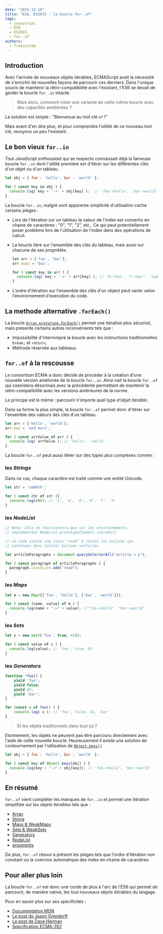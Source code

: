 ```yaml
---
date: "2015-12-19"
title: "ES6, ES2015 : la boucle for..of"
tags:
  - javascript
  - ES6
  - ES2015
  - for..of
authors:
  - freezystem
---
```


## Introduction

Avec l'arrivée de nouveaux objets itérables, ECMAScript avait la nécessité de s'enrichir de 
nouvelles façons de parcourir ces derniers. Dans l'unique soucis de maintenir la rétro-compatibilité
avec l'existant, l'ES6 se devait de garder la boucle `for..in` intacte. 

> Mais alors, comment créer une variante de cette même boucle avec des capacités améliorées ?  

La solution est simple : "Bienvenue au mot clé `of` !"

Mais avant d'en dire plus, et pour comprendre l'utilité de ce nouveau mot clé, revoyons un peu l'existant.

## Le bon vieux `for..in`

Tout _JavaScript enthousiast_ qui se respecte connaissait déjà la fameuse boucle `for..in` 
dont l'utilité première est d'itérer sur les différentes clés d'un objet ou d'un tableau.

```js
let obj = { foo : 'hello', bar : 'world' };

for ( const key in obj ) {
  console.log( key + '->' + obj[key] );  // 'foo->hello', 'bar->world'
}
```

La boucle `for..in`, malgré sont apparente simplicité d'utilisation cache certains pièges : 
 - Lors de l'itération sur un tableau la valeur de l'index est convertis en chaine 
 de caractères : "0", "1", "2", etc.. Ce qui peut potentiellement poser problème lors de 
 l'utilisation de l'index dans des opérations de calcul.
 - La boucle itère sur l'ensemble des clés du tableau, mais aussi sur chacune de ses propriétés.

    ```js
    let arr = ['foo', 'bar'];
    arr.oups = 'baz';
    
    for ( const key in arr ) {
      console.log( key + '->' + arr[key] ); // '0->foo', '1->bar', 'oups->baz'
    }
    ```
 - L'ordre d'itération sur l'ensemble des clés d'un object peut varier selon l'environnement d'execution du code.

## La methode alternative `.forEach()`

La boucle [`Array.prototype.forEach()`](https://developer.mozilla.org/fr/docs/Web/JavaScript/Reference/Objets_globaux/Array/forEach) 
permet une itération plus sécurisé, mais présente certains autres inconvénients tels que :

 - Impossibilité d'interrompre la boucle avec les instructions traditionnelles `break;` et `return;`
 - Méthode réservée aux tableaux.

## `for..of` à la rescousse

Le consortium ECMA a donc décidé de procéder à la création d'une nouvelle version améliorée 
de la boucle `for..in`. Ainsi nait la boucle `for..of` qui coexistera désormais avec la précédente 
permettant de maintenir la rétro-compatibilité avec les versions antérieures de la norme.

Le principe est le même : parcourir n'importe quel type _d'objet itérable_.

Dans sa forme la plus simple, la boucle `for..of` permet donc d'itérer sur l'ensemble des valeurs des clés d'un tableau.

```js
let arr = ['hello', 'world'];
arr.baz = 'and mars'; 

for ( const arrValue of arr ) {
  console.log( arrValue ); // 'hello', 'world'
}
```

La boucle `for..of` peut aussi itérer sur des types plus complexes comme :

### les _Strings_

Dans ce cas, chaque caractère est traité comme une entité Unicode.

```js
let str = 'sm00th';

for ( const chr of str ){
  console.log(chr); // 's', 'm', '0', '0', 't', 'h'
}
```

### les _NodeList_

```js
// Note: Cela ne fonctionnera que sur les environnements 
// implémentant NodeList.prototype[Symbol.iterator]

// ce code ajoute une class "read" à toutes les balises <p> 
// contenues dans la(les) balises <article>

let articleParagraphs = document.querySelectorAll("article > p");

for ( const paragraph of articleParagraphs ) {
  paragraph.classList.add("read");
}
```
 
### les _Maps_

```js
let m = new Map([['foo', 'hello'], ['bar', 'world']]);

for ( const [name, value] of m ) {
  console.log(name + "->" + value); //"foo->hello", "bar->world"
}
```

### les _Sets_
 
```js
let s = new Set(['foo', true, 42]);

for ( const value of s ) {
  console.log(value); // 'foo', true, 42
}
```
 
### les _Generators_

```js
function *foo() {
    yield 'foo';
    yield false;
    yield 42;
    yield 'bar';
}

for (const v of foo() ) {
    console.log( v ); // 'foo', false, 42, 'bar'
}
```

> Et les objets traditionnels dans tout ça ?
 
Etonnement, les objets ne peuvent pas être parcouru directement avec l'aide de
cette nouvelle boucle. Heureusement il existe une solution de contournement 
par l'utilisation de [`Object.keys()`](https://developer.mozilla.org/fr/docs/Web/JavaScript/Reference/Objets_globaux/Object/keys)

```js
let obj = { foo : 'hello', bar : 'world' };

for ( const key of Object.keys(obj) ) {
  console.log(key + "->" + obj[key]); // 'foo->hello', 'bar->world'
}
```

## En résumé

`for..of` vient compléter les manques de `for..in` et permet
une itération simplifiée sur les _objets itérables_ tels que :

* [Array](https://developer.mozilla.org/fr/docs/Web/JavaScript/Reference/Objets_globaux/Array)
* [String](https://developer.mozilla.org/fr/docs/Web/JavaScript/Reference/Objets_globaux/String)
* [Maps & WeakMaps](http://putaindecode.io/fr/articles/js/es2015/maps-weakmaps/)
* [Sets & WeakSets](http://putaindecode.io/fr/articles/js/es2015/sets-weaksets/)
* [Generators](https://developer.mozilla.org/fr/docs/Web/JavaScript/Reference/Instructions/function*)
* [NodeList](https://developer.mozilla.org/fr/docs/Web/API/NodeList)
* [arguments](https://developer.mozilla.org/fr/docs/Web/JavaScript/Reference/Fonctions/arguments)

De plus, `for..of` résout à présent les pièges tels que l'ordre d'itération non constant ou la coercion
automatique des index en chaine de caractères.

## Pour aller plus loin

La boucle `for..of` est donc une corde de plus à l'arc de l'ES6 qui 
permet de parcourir, de manière native, les tout nouveaux _objets itérables_ du langage.

Pour en savoir plus sur ses spécificités :

* [Documentation MDN](https://developer.mozilla.org/fr/docs/Web/JavaScript/Reference/Instructions/for...of)
* [Le post de Jason Orendorff](https://hacks.mozilla.org/2015/04/es6-in-depth-iterators-and-the-for-of-loop/)
* [Le post de Dave Herman](http://tc39wiki.calculist.org/es6/for-of/)
* [Specification ECMA-262](http://people.mozilla.org/~jorendorff/es6-draft.html#sec-for-in-and-for-of-statements)
